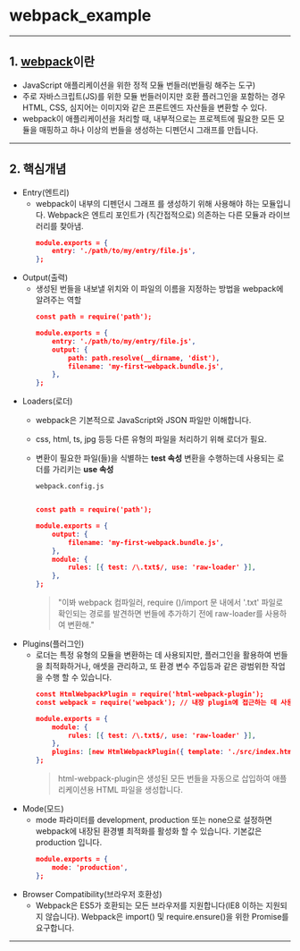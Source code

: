 # webpack_example
------
## 1. [webpack](https://webpack.kr/)이란
- JavaScript 애플리케이션을 위한 정적 모듈 번들러(번들링 해주는 도구)
- 주로 자바스크립트(JS)를 위한 모듈 번들러이지만 호환 플러그인을 포함하는 경우 
HTML, CSS, 심지어는 이미지와 같은 프론트엔드 자산들을 변환할 수 있다.
- webpack이 애플리케이션을 처리할 때, 내부적으로는 프로젝트에 필요한 모든 모듈을 매핑하고
 하나 이상의 번들을 생성하는 디펜던시 그래프를 만듭니다.
------
## 2. 핵심개념
- Entry(엔트리) 
  - webpack이 내부의 디펜던시 그래프 를 생성하기 위해 사용해야 하는 모듈입니다. 
  Webpack은 엔트리 포인트가 (직간접적으로) 의존하는 다른 모듈과 라이브러리를 찾아냄.
    ```json
    module.exports = {
        entry: './path/to/my/entry/file.js',
    };
    ```
- Output(출력)
  - 생성된 번들을 내보낼 위치와 이 파일의 이름을 지정하는 방법을 webpack에 알려주는 역할
    ```json
    const path = require('path');

    module.exports = {
        entry: './path/to/my/entry/file.js',
        output: {
            path: path.resolve(__dirname, 'dist'),
            filename: 'my-first-webpack.bundle.js',
        },
    };
    ```
- Loaders(로더)
  - webpack은 기본적으로 JavaScript와 JSON 파일만 이해합니다.
  - css, html, ts, jpg 등등 다른 유형의 파일을 처리하기 위해 로더가 필요.
  - 변환이 필요한 파일(들)을 식별하는 **test 속성**
변환을 수행하는데 사용되는 로더를 가리키는 **use 속성**
    
    `webpack.config.js`
    ```json 
    
    const path = require('path');

    module.exports = {
        output: {
            filename: 'my-first-webpack.bundle.js',
        },
        module: {
            rules: [{ test: /\.txt$/, use: 'raw-loader' }],
        },
    };
    ```
    >"이봐 webpack 컴파일러, require ()/import 문 내에서 '.txt' 파일로 확인되는 경로를 발견하면 번들에 추가하기 전에 raw-loader를 사용하여 변환해."
- Plugins(플러그인)
  - 로더는 특정 유형의 모듈을 변환하는 데 사용되지만, 플러그인을 활용하여 번들을 최적화하거나, 애셋을 관리하고, 또 환경 변수 주입등과 같은 광범위한 작업을 수행 할 수 있습니다.
    ```json
    const HtmlWebpackPlugin = require('html-webpack-plugin');
    const webpack = require('webpack'); // 내장 plugin에 접근하는 데 사용

    module.exports = {
        module: {
            rules: [{ test: /\.txt$/, use: 'raw-loader' }],
        },
        plugins: [new HtmlWebpackPlugin({ template: './src/index.html' })],
    };
    ```
    >html-webpack-plugin은 생성된 모든 번들을 자동으로 삽입하여 애플리케이션용 HTML 파일을 생성합니다.
- Mode(모드)
  - mode 파라미터를 development, production 또는 none으로 설정하면 webpack에 내장된 환경별 최적화를 활성화 할 수 있습니다. 기본값은 production 입니다.
    ```json
    module.exports = {
        mode: 'production',
    };
    ```
- Browser Compatibility(브라우저 호환성)
  - Webpack은 ES5가 호환되는 모든 브라우저를 지원합니다(IE8 이하는 지원되지 않습니다). Webpack은 import() 및 require.ensure()을 위한 Promise를 요구합니다.
------
